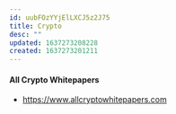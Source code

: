 ```yaml
---
id: uubFOzYYjElLXCJ5z2J75
title: Crypto
desc: ""
updated: 1637273208228
created: 1637273201211
---
```


#### All Crypto Whitepapers

- https://www.allcryptowhitepapers.com
